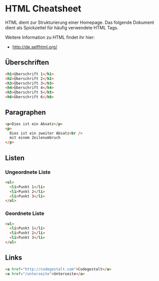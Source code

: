 # HTML Cheatsheet

HTML dient zur Strukturierung einer Homepage.
Das folgende Dokument dient als Spickzettel für häufig verwendete HTML Tags.

Weitere Information zu HTML findet ihr hier:

* http://de.selfhtml.org/

## Überschriften

```html
<h1>Überschrift 1</h1>
<h2>Überschrift 2</h2>
<h3>Überschrift 3</h3>
<h4>Überschrift 4</h4>
<h5>Überschrift 5</h5>
<h6>Überschrift 6</h6>
```

## Paragraphen

```html
<p>Dies ist ein Absatz</p>
<p>
  Dies ist ein zweiter Absatz<br />
  mit einem Zeilenumbruch
</p>
```

## Listen

### Ungeordnete Liste

```html
<ul>
  <li>Punkt 1</li>
  <li>Punkt 2</li>
  <li>Punkt 3</li>
</ul>
```

### Geordnete Liste

```html
<ul>
  <li>Punkt 1</li>
  <li>Punkt 2</li>
  <li>Punkt 3</li>
</ul>
```

## Links

```html
<a href="http://codegestalt.com">Codegestalt</a>
<a href="/unterseite">Unterseite</a>
```
